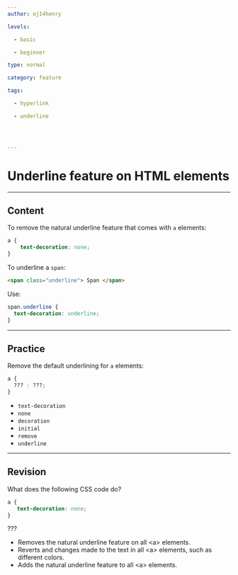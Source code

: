 ```yaml
---
author: oj14henry

levels:

  - basic

  - beginner

type: normal

category: feature

tags:

  - hyperlink

  - underline




---
```


# Underline feature on HTML elements

---
## Content

To remove the natural underline feature that comes with `a` elements:

```css
a {
    text-decoration: none;
}
```

To underline a `span`:
```html
<span class="underline"> Span </span>
```
Use:
```css
span.underline {
  text-decoration: underline;
}
```

---
## Practice

Remove the default underlining for `a` elements:
```css
a {
  ??? : ???;
}
```

* `text-decoration` 
* `none` 
* `decoration` 
* `initial` 
* `remove` 
* `underline`

---
## Revision

What does the following CSS code do?
```css
a {
   text-decoration: none;
}
```
 ???

* Removes the natural underline feature on all &lt;a&gt; elements.
* Reverts and changes made to the text in all &lt;a&gt; elements, such as different colors.
* Adds the natural underline feature to all &lt;a&gt; elements.

